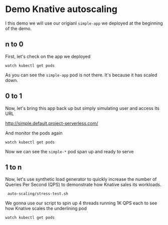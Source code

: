# Demo Knative autoscaling

 I this demo we will use our origianl `simple-app` we deployed at the beginning of the demo.

 ## n to 0

 First, let's check on the app we deployed

```shell
watch kubectl get pods
```

 As you can see the `simple-app` pod is not there. It's because it has scaled down.

 ## 0 to 1

 Now, let's bring this app back up but simply simulating user and access its URL

http://simple.default.project-serverless.com/

And monitor the pods again

```shell
watch kubectl get pods
```

Now we can see the `simple-*` pod span up and ready to serve

## 1 to n

Now, let's use synthetic load generator to quickly increase the number of Queries Per Second (QPS) to demonstrate how Knative sales its workloads.

```shell
 auto-scaling/stress-test.sh
 ```

We gonna use our script to spin up 4 threads running 1K QPS each to see how Knative scales the underlining pod

 ```shell
watch kubectl get pods
```
